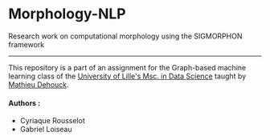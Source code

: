 # Morphology-NLP
Research work on computational morphology using the SIGMORPHON framework

----

This repository is a part of an assignment for the Graph-based machine learning class of the [University of Lille's Msc. in Data Science](http://bit.ly/MasterDSULille) taught by [Mathieu Dehouck](https://mathieudehouck.github.io/).

#### Authors :
- Cyriaque Rousselot
- Gabriel Loiseau
